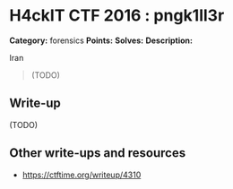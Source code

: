 # H4ckIT CTF 2016 : pngk1ll3r

**Category:** forensics
**Points:**
**Solves:**
**Description:**

Iran

> (TODO)

## Write-up

(TODO)

## Other write-ups and resources

* https://ctftime.org/writeup/4310
